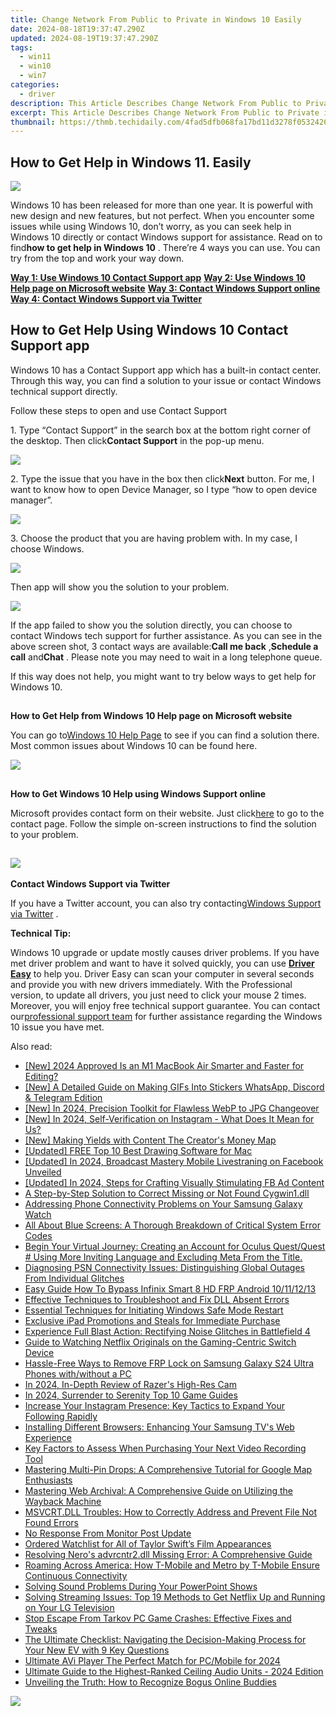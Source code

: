 ```yaml
---
title: Change Network From Public to Private in Windows 10 Easily
date: 2024-08-18T19:37:47.290Z
updated: 2024-08-19T19:37:47.290Z
tags:
  - win11
  - win10
  - win7
categories:
  - driver
description: This Article Describes Change Network From Public to Private in Windows 10 Easily
excerpt: This Article Describes Change Network From Public to Private in Windows 10 Easily
thumbnail: https://thmb.techidaily.com/4fad5dfb068fa17bd11d3278f05324268f19f0e4e3fba2cd6b2af2a6f5ad615e.jpg
---
```


## How to Get Help in Windows 11. Easily

![](https://images.drivereasy.com/wp-content/uploads/2017/04/img_58df4e68d00d5.jpg)

 Windows 10 has been released for more than one year. It is powerful with new design and new features, but not perfect. When you encounter some issues while using Windows 10, don’t worry, as you can seek help in Windows 10 directly or contact Windows support for assistance. Read on to find**how to get help in Windows 10** . There’re 4 ways you can use. You can try from the top and work your way down.  
  
[**Way 1: Use Windows 10 Contact Support app**](https://tools.techidaily.com/drivereasy/download/)
**[Way 2: Use Windows 10 Help page on Microsoft website](https://tools.techidaily.com/drivereasy/download/)**
**[Way 3: Contact Windows Support online](https://tools.techidaily.com/drivereasy/download/)**
**[Way 4: Contact Windows Support via Twitter](https://tools.techidaily.com/drivereasy/download/)**

## **How to Get Help Using Windows 10 Contact Support app**

 Windows 10 has a Contact Support app which has a built-in contact center. Through this way, you can find a solution to your issue or contact Windows technical support directly.
  
 Follow these steps to open and use Contact Support  
  
 1\. Type “Contact Support” in the search box at the bottom right corner of the desktop. Then click**Contact Support** in the pop-up menu.  
  
![](https://images.drivereasy.com/wp-content/uploads/2016/11/img_582bdd3227a69.jpg)
  
 2\. Type the issue that you have in the box then click**Next** button. For me, I want to know how to open Device Manager, so I type “how to open device manager”.  
  
![](https://images.drivereasy.com/wp-content/uploads/2016/11/img_582bddfee56b3.jpg)
  
 3\. Choose the product that you are having problem with. In my case, I choose Windows.  
  
![](https://images.drivereasy.com/wp-content/uploads/2016/11/img_582bdf00811d3.jpg)
  
 Then app will show you the solution to your problem.  
  
![](https://images.drivereasy.com/wp-content/uploads/2016/11/img_582bdffabc7e6.jpg)
  
 If the app failed to show you the solution directly, you can choose to contact Windows tech support for further assistance. As you can see in the above screen shot, 3 contact ways are available:**Call me back** ,**Schedule a call** and**Chat** . Please note you may need to wait in a long telephone queue.

 If this way does not help, you might want to try below ways to get help for Windows 10.  

##

 **How to Get Help from Windows 10 Help page on Microsoft website**

 You can go to[Windows 10 Help Page](https://support.microsoft.com/en-sg/products/windows?os=windows-10) to see if you can find a solution there. Most common issues about Windows 10 can be found here.  
  
![](https://images.drivereasy.com/wp-content/uploads/2016/11/img_582bfb5f7aea3.jpg)

##

 **How to Get Windows 10 Help using Windows Support online**

 Microsoft provides contact form on their website. Just click[here](https://support.microsoft.com/en-us/contactus/) to go to the contact page. Follow the simple on-screen instructions to find the solution to your problem.  
  
## ![](https://images.drivereasy.com/wp-content/uploads/2016/11/img_582bfb7e72c60.png)
  
 **Contact Windows Support via Twitter**

 If you have a Twitter account, you can also try contacting[Windows Support via Twitter](https://twitter.com/WindowsSupport) .  
  
**Technical Tip:**
  
 Windows 10 upgrade or update mostly causes driver problems. If you have met driver problem and want to have it solved quickly, you can use **[Driver Easy](https://tools.techidaily.com/drivereasy/download/)**  to help you. Driver Easy can scan your computer in several seconds and provide you with new drivers immediately. With the Professional version, to update all drivers, you just need to click your mouse 2 times. Moreover, you will enjoy free technical support guarantee. You can contact our[professional support team](https://tools.techidaily.com/drivereasy/download/) for further assistance regarding the Windows 10 issue you have met.

<ins class="adsbygoogle"
     style="display:block"
     data-ad-format="autorelaxed"
     data-ad-client="ca-pub-7571918770474297"
     data-ad-slot="1223367746"></ins>



<ins class="adsbygoogle"
     style="display:block"
     data-ad-client="ca-pub-7571918770474297"
     data-ad-slot="8358498916"
     data-ad-format="auto"
     data-full-width-responsive="true"></ins>

<span class="atpl-alsoreadstyle">Also read:</span>
<div><ul>
<li><a href="https://vp-tips.techidaily.com/new-2024-approved-is-an-m1-macbook-air-smarter-and-faster-for-editing/"><u>[New] 2024 Approved  Is an M1 MacBook Air Smarter and Faster for Editing?</u></a></li>
<li><a href="https://extra-information.techidaily.com/new-a-detailed-guide-on-making-gifs-into-stickers-whatsapp-discord-and-telegram-edition/"><u>[New] A Detailed Guide on Making GIFs Into Stickers  WhatsApp, Discord & Telegram Edition</u></a></li>
<li><a href="https://vp-tips.techidaily.com/new-in-2024-precision-toolkit-for-flawless-webp-to-jpg-changeover/"><u>[New] In 2024, Precision Toolkit for Flawless WebP to JPG Changeover</u></a></li>
<li><a href="https://instagram-videos.techidaily.com/new-in-2024-self-verification-on-instagram-what-does-it-mean-for-us/"><u>[New] In 2024, Self-Verification on Instagram - What Does It Mean for Us?</u></a></li>
<li><a href="https://facebook-video-footage.techidaily.com/new-making-yields-with-content-the-creators-money-map/"><u>[New] Making Yields with Content  The Creator's Money Map</u></a></li>
<li><a href="https://extra-hints.techidaily.com/updated-free-top-10-best-drawing-software-for-mac/"><u>[Updated] FREE Top 10 Best Drawing Software for Mac</u></a></li>
<li><a href="https://facebook-clips.techidaily.com/updated-in-2024-broadcast-mastery-mobile-livestraning-on-facebook-unveiled/"><u>[Updated] In 2024, Broadcast Mastery  Mobile Livestraning on Facebook Unveiled</u></a></li>
<li><a href="https://facebook-videos.techidaily.com/updated-in-2024-steps-for-crafting-visually-stimulating-fb-ad-content/"><u>[Updated] In 2024, Steps for Crafting Visually Stimulating FB Ad Content</u></a></li>
<li><a href="https://technical-tips.techidaily.com/a-step-by-step-solution-to-correct-missing-or-not-found-cygwin1dll/"><u>A Step-by-Step Solution to Correct Missing or Not Found Cygwin1.dll</u></a></li>
<li><a href="https://technical-tips.techidaily.com/addressing-phone-connectivity-problems-on-your-samsung-galaxy-watch/"><u>Addressing Phone Connectivity Problems on Your Samsung Galaxy Watch</u></a></li>
<li><a href="https://technical-tips.techidaily.com/all-about-blue-screens-a-thorough-breakdown-of-critical-system-error-codes/"><u>All About Blue Screens: A Thorough Breakdown of Critical System Error Codes</u></a></li>
<li><a href="https://technical-tips.techidaily.com/begin-your-virtual-journey-creating-an-account-for-oculus-questquest-using-more-inviting-language-and-excluding-meta-from-the-title/"><u>Begin Your Virtual Journey: Creating an Account for Oculus Quest/Quest # Using More Inviting Language and Excluding Meta From the Title.</u></a></li>
<li><a href="https://technical-tips.techidaily.com/diagnosing-psn-connectivity-issues-distinguishing-global-outages-from-individual-glitches/"><u>Diagnosing PSN Connectivity Issues: Distinguishing Global Outages From Individual Glitches</u></a></li>
<li><a href="https://bypass-frp.techidaily.com/easy-guide-how-to-bypass-infinix-smart-8-hd-frp-android-10111213-by-drfone-android/"><u>Easy Guide How To Bypass Infinix Smart 8 HD FRP Android 10/11/12/13</u></a></li>
<li><a href="https://technical-tips.techidaily.com/effective-techniques-to-troubleshoot-and-fix-dll-absent-errors/"><u>Effective Techniques to Troubleshoot and Fix DLL Absent Errors</u></a></li>
<li><a href="https://technical-tips.techidaily.com/essential-techniques-for-initiating-windows-safe-mode-restart/"><u>Essential Techniques for Initiating Windows Safe Mode Restart</u></a></li>
<li><a href="https://technical-tips.techidaily.com/exclusive-ipad-promotions-and-steals-for-immediate-purchase/"><u>Exclusive iPad Promotions and Steals for Immediate Purchase</u></a></li>
<li><a href="https://sound-issues.techidaily.com/experience-full-blast-action-rectifying-noise-glitches-in-battlefield-4/"><u>Experience Full Blast Action: Rectifying Noise Glitches in Battlefield 4</u></a></li>
<li><a href="https://technical-tips.techidaily.com/guide-to-watching-netflix-originals-on-the-gaming-centric-switch-device/"><u>Guide to Watching Netflix Originals on the Gaming-Centric Switch Device</u></a></li>
<li><a href="https://android-frp.techidaily.com/hassle-free-ways-to-remove-frp-lock-on-samsung-galaxy-s24-ultra-phones-withwithout-a-pc-by-drfone-android/"><u>Hassle-Free Ways to Remove FRP Lock on Samsung Galaxy S24 Ultra Phones with/without a PC</u></a></li>
<li><a href="https://screen-activity-recording.techidaily.com/in-2024-in-depth-review-of-razers-high-res-cam/"><u>In 2024, In-Depth Review of Razer's High-Res Cam</u></a></li>
<li><a href="https://screen-recording.techidaily.com/in-2024-surrender-to-serenity-top-10-game-guides/"><u>In 2024, Surrender to Serenity  Top 10 Game Guides</u></a></li>
<li><a href="https://technical-tips.techidaily.com/increase-your-instagram-presence-key-tactics-to-expand-your-following-rapidly/"><u>Increase Your Instagram Presence: Key Tactics to Expand Your Following Rapidly</u></a></li>
<li><a href="https://technical-tips.techidaily.com/installing-different-browsers-enhancing-your-samsung-tvs-web-experience/"><u>Installing Different Browsers: Enhancing Your Samsung TV's Web Experience</u></a></li>
<li><a href="https://technical-tips.techidaily.com/key-factors-to-assess-when-purchasing-your-next-video-recording-tool/"><u>Key Factors to Assess When Purchasing Your Next Video Recording Tool</u></a></li>
<li><a href="https://technical-tips.techidaily.com/mastering-multi-pin-drops-a-comprehensive-tutorial-for-google-map-enthusiasts/"><u>Mastering Multi-Pin Drops: A Comprehensive Tutorial for Google Map Enthusiasts</u></a></li>
<li><a href="https://technical-tips.techidaily.com/mastering-web-archival-a-comprehensive-guide-on-utilizing-the-wayback-machine/"><u>Mastering Web Archival: A Comprehensive Guide on Utilizing the Wayback Machine</u></a></li>
<li><a href="https://technical-tips.techidaily.com/msvcrtdll-troubles-how-to-correctly-address-and-prevent-file-not-found-errors/"><u>MSVCRT.DLL Troubles: How to Correctly Address and Prevent File Not Found Errors</u></a></li>
<li><a href="https://network-issues.techidaily.com/no-response-from-monitor-post-update/"><u>No Response From Monitor Post Update</u></a></li>
<li><a href="https://technical-tips.techidaily.com/ordered-watchlist-for-all-of-taylor-swifts-film-appearances/"><u>Ordered Watchlist for All of Taylor Swift’s Film Appearances</u></a></li>
<li><a href="https://technical-tips.techidaily.com/resolving-neros-advrcntr2dll-missing-error-a-comprehensive-guide/"><u>Resolving Nero's advrcntr2.dll Missing Error: A Comprehensive Guide</u></a></li>
<li><a href="https://technical-tips.techidaily.com/roaming-across-america-how-t-mobile-and-metro-by-t-mobile-ensure-continuous-connectivity/"><u>Roaming Across America: How T-Mobile and Metro by T-Mobile Ensure Continuous Connectivity</u></a></li>
<li><a href="https://technical-tips.techidaily.com/solving-sound-problems-during-your-powerpoint-shows/"><u>Solving Sound Problems During Your PowerPoint Shows</u></a></li>
<li><a href="https://technical-tips.techidaily.com/solving-streaming-issues-top-19-methods-to-get-netflix-up-and-running-on-your-lg-television/"><u>Solving Streaming Issues: Top 19 Methods to Get Netflix Up and Running on Your LG Television</u></a></li>
<li><a href="https://win-solutions.techidaily.com/stop-escape-from-tarkov-pc-game-crashes-effective-fixes-and-tweaks/"><u>Stop Escape From Tarkov PC Game Crashes: Effective Fixes and Tweaks</u></a></li>
<li><a href="https://technical-tips.techidaily.com/the-ultimate-checklist-navigating-the-decision-making-process-for-your-new-ev-with-9-key-questions/"><u>The Ultimate Checklist: Navigating the Decision-Making Process for Your New EV with 9 Key Questions</u></a></li>
<li><a href="https://some-skills.techidaily.com/ultimate-avi-player-the-perfect-match-for-pcmobile-for-2024/"><u>Ultimate AVi Player  The Perfect Match for PC/Mobile for 2024</u></a></li>
<li><a href="https://technical-tips.techidaily.com/ultimate-guide-to-the-highest-ranked-ceiling-audio-units-2024-edition/"><u>Ultimate Guide to the Highest-Ranked Ceiling Audio Units - 2024 Edition</u></a></li>
<li><a href="https://technical-tips.techidaily.com/unveiling-the-truth-how-to-recognize-bogus-online-buddies/"><u>Unveiling the Truth: How to Recognize Bogus Online Buddies</u></a></li>
</ul></div>

<!-- affiliate ads begin -->
<a href="https://store.movavi.com/affiliate.php?ACCOUNT=MOVAVI&AFFILIATE=108875&PATH=https%3A%2F%2Fwww.movavi.com%3FAFFILIATE%3D108875%26RESOURCE%3DBanner%2B728x90"><img src="https://mcusercontent.com/0885a03ded3d480dca9287f12/images/2e76fe6a-3010-1b37-7846-f34ff9c6b4ca.png" border="0"></a>
<!-- affiliate ads end -->
